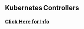 ## Kubernetes Controllers 

### [Click Here for Info](https://github.com/lerndevops/educka/tree/master/controllers)
